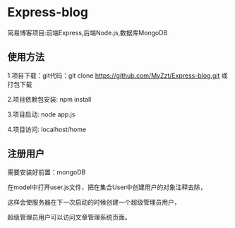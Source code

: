 # Express-blog
简易博客项目:前端Express,后端Node.js,数据库MongoDB
## 使用方法
1.项目下载：git代码：git clone https://github.com/MyZzt/Express-blog.git  或  打包下载

2.项目依赖包安装: npm install

3.项目启动: node app.js

4.项目访问: localhost/home

## 注册用户
需要安装好前置：mongoDB

在model中打开user.js文件，把在集合User中创建用户的对象注释去除，

这样会使服务器在下一次启动的时候创建一个超级管理员用户，

超级管理员用户可以访问文章管理系统页面。
